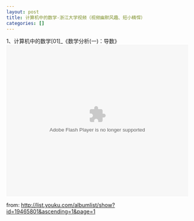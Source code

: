 ```yaml
---
layout: post
title: 计算机中的数学-浙江大学视频（视频幽默风趣、短小精悍）
categories: []
---
```



<!-- writing below -->

1、计算机中的数学[01]_《数学分析(一)：导数》
<embed src="http://player.youku.com/player.php/Type/Folder/Fid/19465801/Ob/1/sid/XNTgyNjQxMTEy/v.swf" quality="high" width="480" height="400" align="middle" allowScriptAccess="always" allowFullScreen="true" mode="transparent" type="application/x-shockwave-flash"></embed>

from: http://list.youku.com/albumlist/show?id=19465801&ascending=1&page=1